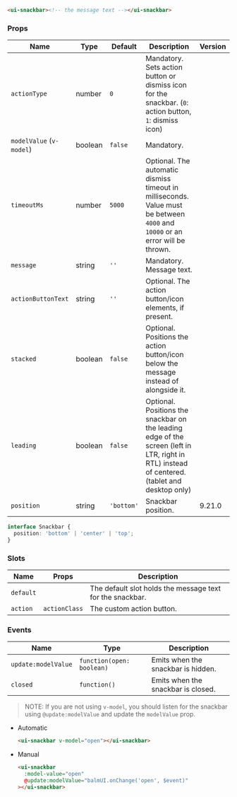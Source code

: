 ```html
<ui-snackbar><!-- the message text --></ui-snackbar>
```

### Props

| Name                     | Type    | Default    | Description                                                                                                                                   | Version |
| ------------------------ | ------- | ---------- | --------------------------------------------------------------------------------------------------------------------------------------------- | ------- |
| `actionType`             | number  | `0`        | Mandatory. Sets action button or dismiss icon for the snackbar. (`0`: action button, `1`: dismiss icon)                                       |         |
| `modelValue` (`v-model`) | boolean | `false`    | Mandatory.                                                                                                                                    |         |
| `timeoutMs`              | number  | `5000`     | Optional. The automatic dismiss timeout in milliseconds. Value must be between `4000` and `10000` or an error will be thrown.                 |         |
| `message`                | string  | `''`       | Mandatory. Message text.                                                                                                                      |         |
| `actionButtonText`       | string  | `''`       | Optional. The action button/icon elements, if present.                                                                                        |         |
| `stacked`                | boolean | `false`    | Optional. Positions the action button/icon below the message instead of alongside it.                                                         |         |
| `leading`                | boolean | `false`    | Optional. Positions the snackbar on the leading edge of the screen (left in LTR, right in RTL) instead of centered. (tablet and desktop only) |         |
| `position`               | string  | `'bottom'` | Snackbar position.                                                                                                                            | 9.21.0  |

```ts
interface Snackbar {
  position: 'bottom' | 'center' | 'top';
}
```

### Slots

| Name      | Props         | Description                                               |
| --------- | ------------- | --------------------------------------------------------- |
| `default` |               | The default slot holds the message text for the snackbar. |
| `action`  | `actionClass` | The custom action button.                                 |

### Events

| Name                | Type                      | Description                        |
| ------------------- | ------------------------- | ---------------------------------- |
| `update:modelValue` | `function(open: boolean)` | Emits when the snackbar is hidden. |
| `closed`            | `function()`              | Emits when the snackbar is closed. |

> NOTE: If you are not using `v-model`, you should listen for the snackbar using `@update:modelValue` and update the `modelValue` prop.

- Automatic

  ```html
  <ui-snackbar v-model="open"></ui-snackbar>
  ```

- Manual

  ```html
  <ui-snackbar
    :model-value="open"
    @update:modelValue="balmUI.onChange('open', $event)"
  ></ui-snackbar>
  ```
